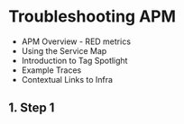 # Troubleshooting APM

* APM Overview - RED metrics
* Using the Service Map
* Introduction to Tag Spotlight
* Example Traces
* Contextual Links to Infra

## 1. Step 1
